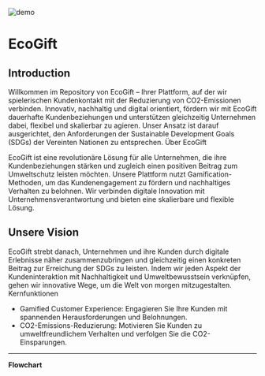 ![demo](https://github.com/Ecogift/.github/assets/64047882/ff00d062-3e27-4468-841b-5fc0c8c8190f)






# EcoGift

## Introduction

Willkommen im Repository von EcoGift – Ihrer Plattform, auf der wir spielerischen Kundenkontakt mit der Reduzierung von CO2-Emissionen verbinden. Innovativ, nachhaltig und digital orientiert, fördern wir mit EcoGift dauerhafte Kundenbeziehungen und unterstützen gleichzeitig Unternehmen dabei, flexibel und skalierbar zu agieren. Unser Ansatz ist darauf ausgerichtet, den Anforderungen der Sustainable Development Goals (SDGs) der Vereinten Nationen zu entsprechen.
Über EcoGift

EcoGift ist eine revolutionäre Lösung für alle Unternehmen, die ihre Kundenbeziehungen stärken und zugleich einen positiven Beitrag zum Umweltschutz leisten möchten. Unsere Plattform nutzt Gamification-Methoden, um das Kundenengagement zu fördern und nachhaltiges Verhalten zu belohnen. Wir verbinden digitale Innovation mit Unternehmensverantwortung und bieten eine skalierbare und flexible Lösung.

## Unsere Vision

EcoGift strebt danach, Unternehmen und ihre Kunden durch digitale Erlebnisse näher zusammenzubringen und gleichzeitig einen konkreten Beitrag zur Erreichung der SDGs zu leisten. Indem wir jeden Aspekt der Kundeninteraktion mit Nachhaltigkeit und Umweltbewusstsein verknüpfen, gehen wir innovative Wege, um die Welt von morgen mitzugestalten.
Kernfunktionen

* Gamified Customer Experience: Engagieren Sie Ihre Kunden mit spannenden Herausforderungen und Belohnungen.
* CO2-Emissions-Reduzierung: Motivieren Sie Kunden zu umweltfreundlichem Verhalten und verfolgen Sie die CO2-Einsparungen.


-----------------------
**Flowchart**
